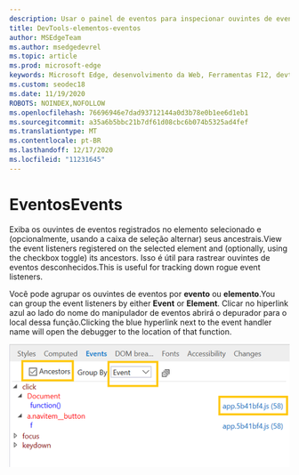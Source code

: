 ```yaml
---
description: Usar o painel de eventos para inspecionar ouvintes de eventos registrados na página
title: DevTools-elementos-eventos
author: MSEdgeTeam
ms.author: msedgedevrel
ms.topic: article
ms.prod: microsoft-edge
keywords: Microsoft Edge, desenvolvimento da Web, Ferramentas F12, devtools, elementos, ouvintes de eventos, manipuladores de eventos
ms.custom: seodec18
ms.date: 11/19/2020
ROBOTS: NOINDEX,NOFOLLOW
ms.openlocfilehash: 76696946e7dad93712144a0d3b78e0b1ee6d1eb1
ms.sourcegitcommit: a35a6b5bbc21b7df61d08cbc6b074b5325ad4fef
ms.translationtype: MT
ms.contentlocale: pt-BR
ms.lasthandoff: 12/17/2020
ms.locfileid: "11231645"
---
```

# <span data-ttu-id="2e1f6-104">Eventos</span><span class="sxs-lookup"><span data-stu-id="2e1f6-104">Events</span></span> 

<span data-ttu-id="2e1f6-105">Exiba os ouvintes de eventos registrados no elemento selecionado e (opcionalmente, usando a caixa de seleção alternar) seus ancestrais.</span><span class="sxs-lookup"><span data-stu-id="2e1f6-105">View the event listeners registered on the selected element and (optionally, using the checkbox toggle) its ancestors.</span></span> <span data-ttu-id="2e1f6-106">Isso é útil para rastrear ouvintes de eventos desconhecidos.</span><span class="sxs-lookup"><span data-stu-id="2e1f6-106">This is useful for tracking down rogue event listeners.</span></span> 

<span data-ttu-id="2e1f6-107">Você pode agrupar os ouvintes de eventos por **evento** ou **elemento**.</span><span class="sxs-lookup"><span data-stu-id="2e1f6-107">You can group the event listeners by either **Event** or **Element**.</span></span> <span data-ttu-id="2e1f6-108">Clicar no hiperlink azul ao lado do nome do manipulador de eventos abrirá o depurador para o local dessa função.</span><span class="sxs-lookup"><span data-stu-id="2e1f6-108">Clicking the blue hyperlink next to the event handler name will open the debugger to the location of that function.</span></span>

![Painel de eventos](../media/elements_events.png)
